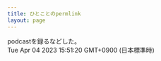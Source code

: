 ```yaml
---
title: ひとことのpermlink
layout: page
---
```

<div class="box" dt="1680591080306">
  podcastを録るなどした。
  <div class="content is-small">Tue Apr 04 2023 15:51:20 GMT+0900 (日本標準時)</div>
</div>
